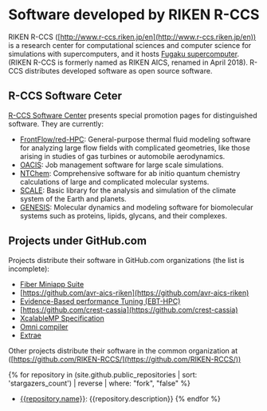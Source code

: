 # Software developed by RIKEN R-CCS

RIKEN R-CCS ([http://www.r-ccs.riken.jp/en](http://www.r-ccs.riken.jp/en)) is a research center for computational sciences and computer science for simulations with supercomputers, and it hosts [Fugaku supercomputer](https://www.r-ccs.riken.jp/en/fugaku/). (RIKEN R-CCS is formerly named as RIKEN AICS, renamed in April 2018).  R-CCS distributes developed software as open source software.

## R-CCS Software Ceter

[R-CCS Software Center](https://www.r-ccs.riken.jp/software_center/) presents special promotion pages for distinguished software.  They are currently:

* [FrontFlow/red-HPC](https://www.r-ccs.riken.jp/software_center/software/frontflow-red-hpc/overview/): General-purpose thermal fluid modeling software for analyzing large flow fields with complicated geometries, like those arising in studies of gas turbines or automobile aerodynamics.
* [OACIS](https://www.r-ccs.riken.jp/software_center/software/oacis/overview/): Job management software for large scale simulations.
* [NTChem](https://www.r-ccs.riken.jp/software_center/software/ntchem/overview/): Comprehensive software for ab initio quantum chemistry calculations of large and complicated molecular systems.
* [SCALE](https://www.r-ccs.riken.jp/software_center/software/scale/overview/): Basic library for the analysis and simulation of the climate system of the Earth and planets.
* [GENESIS](https://www.r-ccs.riken.jp/software_center/software/genesis/overview/): Molecular dynamics and modeling software for biomolecular systems such as proteins, lipids, glycans, and their complexes.

## Projects under GitHub.com

Projects distribute their software in GitHub.com organizations (the list is incomplete):

* [Fiber Miniapp Suite](http://fiber-miniapp.github.io)
* [https://github.com/avr-aics-riken](https://github.com/avr-aics-riken)
* [Evidence-Based performance Tuning (EBT-HPC)](https://github.com/ebt-hpc)
* [https://github.com/crest-cassia](https://github.com/crest-cassia)
* [XcalableMP Specification](https://github.com/XcalableMP/Specification)
* [Omni compiler](https://github.com/omni-compiler/omni-compiler)
* [Extrae](https://github.com/bsc-performance-tools/extrae) 

Other projects distribute their software in the common organization at
([https://github.com/RIKEN-RCCS/](https://github.com/RIKEN-RCCS/))

{% for repository in (site.github.public_repositories | sort: 'stargazers_count') | reverse | where: "fork", "false" %}
  * [{{repository.name}}]({{repository.html_url}}): {{repository.description}}
{% endfor %}
